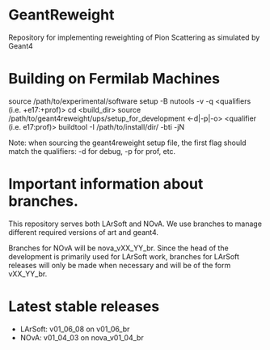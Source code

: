 # GeantReweight
Repository for implementing reweighting of Pion Scattering as simulated by Geant4

# Building on Fermilab Machines
source /path/to/experimental/software
setup -B nutools -v <version> -q <qualifiers (i.e. +e17:+prof)> 
cd <build_dir>
source /path/to/geant4reweight/ups/setup_for_development <-d|-p|-o> <qualifier (i.e. e17:prof)>
buildtool -I /path/to/install/dir/ -bti -jN

Note: when sourcing the geant4reweight setup file, the first flag should 
      match the qualifiers: -d for debug, -p for prof, etc.

# Important information about branches.

This repository serves both LArSoft and NOvA.
We use branches to manage different required versions of art and geant4.

Branches for NOvA will be nova_vXX_YY_br.
Since the head of the development is primarily used for LArSoft work, branches for LArSoft releases will only be made when necessary and will be of the form vXX_YY_br.

# Latest stable releases

- LArSoft: v01_06_08 on v01_06_br
- NOvA: v01_04_03 on nova_v01_04_br

